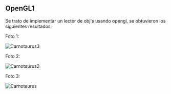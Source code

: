 ## OpenGL1
Se trato de implementar un lector de obj's usando opengl, se obtuvieron los siguientes resultados:

Foto 1:

![Carnotaurus3](https://github.com/DiggsPapu/Graficas/assets/84475020/9af12a74-678b-46c2-9915-c135a3b4409c)

Foto 2:

![Carnotaurus2](https://github.com/DiggsPapu/Graficas/assets/84475020/72302ac9-2971-4661-b0de-43eab1aae972)

Foto 3:

![Carnotaurus](https://github.com/DiggsPapu/Graficas/assets/84475020/5e824dfd-e081-43cc-92ad-362b9da1f463)
